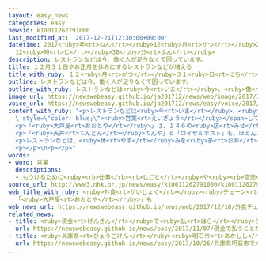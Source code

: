 ```yaml
---
layout: easy_news
categories: easy
newsid: k10011262791000
last_modified_at: '2017-12-21T12:30:00+09:00'
datetime: 2017<ruby>年<rt>ねん</rt></ruby>12<ruby>月<rt>がつ</rt></ruby>21<ruby>日<rt>にち</rt></ruby>
  12<ruby>時<rt>じ</rt></ruby>30<ruby>分<rt>ふん</rt></ruby>
description: レストランなどは今、働く人が足りなくて困っています。
title: １２月３１日やお正月を休みにするレストランなどが増える
title_with_ruby: １２<ruby>月<rt>がつ</rt></ruby>３１<ruby>日<rt>にち</rt></ruby>やお<ruby>正月<rt>しょうがつ</rt></ruby>を<ruby>休<rt>やす</rt></ruby>みにするレストランなどが<ruby>増<rt>ふ</rt></ruby>える
outline: レストランなどは今、働く人が足りなくて困っています。
outline_with_ruby: レストランなどは<ruby>今<rt>いま</rt></ruby>、<ruby>働<rt>はたら</rt></ruby>く<ruby>人<rt>ひと</rt></ruby>が<ruby>足<rt>た</rt></ruby>りなくて<ruby>困<rt>こま</rt></ruby>っています。
image_url: https://newswebeasy.github.io/ja201712/news/web/image/2017/12/18/K10011262791_1712181654_1712181718_01_03.jpg
voice_url: https://newswebeasy.github.io/ja201712/news/easy/voice/2017/12/21/k10011262791000.mp3
content_with_ruby: "<p>レストランなどは<ruby>今<rt>いま</rt></ruby>、<ruby>働<rt>はたら</rt></ruby>く<ruby>人<rt>ひと</rt></ruby>が<ruby>足<rt>た</rt></ruby>りなくて<ruby>困<rt>こま</rt></ruby>っています。このため、<ruby>毎日<rt>まいにち</rt></ruby><span\
  \ style=\"color: blue;\"><ruby>営業<rt>えいぎょう</rt></ruby></span>しているレストランなどで、１２<ruby>月<rt>がつ</rt></ruby>３１<ruby>日<rt>にち</rt></ruby>やお<ruby>正月<rt>しょうがつ</rt></ruby>を<ruby>休<rt>やす</rt></ruby>みにする<ruby>店<rt>みせ</rt></ruby>が<ruby>増<rt>ふ</rt></ruby>えています。</p>\n\
  <p>「<ruby>大戸屋<rt>おおとや</rt></ruby>」は、１４６の<ruby>店<rt>みせ</rt></ruby>の<ruby>半分<rt>はんぶん</rt></ruby><ruby>以上<rt>いじょう</rt></ruby>の８０ぐらいの<ruby>店<rt>みせ</rt></ruby>で、１２<ruby>月<rt>がつ</rt></ruby>３１<ruby>日<rt>にち</rt></ruby>と<ruby>来年<rt>らいねん</rt></ruby>１<ruby>月<rt>がつ</rt></ruby><ruby>１日<rt>ついたち</rt></ruby>を<ruby>休<rt>やす</rt></ruby>みにすることにしました。「<ruby>天狗<rt>てんぐ</rt></ruby>」も、<ruby>今年<rt>ことし</rt></ruby>から１２<ruby>月<rt>がつ</rt></ruby>３１<ruby>日<rt>にち</rt></ruby>を<ruby>休<rt>やす</rt></ruby>みにします。</p>\n\
  <p>「<ruby>天丼<rt>てんどん</rt></ruby>てんや」と「ロイヤルホスト」も、ほとんどの<ruby>店<rt>みせ</rt></ruby>で<ruby>来年<rt>らいねん</rt></ruby>から１<ruby>月<rt>がつ</rt></ruby><ruby>１日<rt>ついたち</rt></ruby>を<ruby>休<rt>やす</rt></ruby>みにします。</p>\n\
  <p>レストランなどは、<ruby>休<rt>やす</rt></ruby>みを<ruby>多<rt>おお</rt></ruby>くして<ruby>働<rt>はたら</rt></ruby>く<ruby>人<rt>ひと</rt></ruby>をもっと<ruby>集<rt>あつ</rt></ruby>めたいと<ruby>考<rt>かんが</rt></ruby>えています。</p>\n\
  <p></p>\n<p></p>"
words:
- word: 営業
  descriptions:
  - もうけるために<ruby><rb>仕事</rb><rt>しごと</rt></ruby>や<ruby><rb>商売</rb><rt>しょうばい</rt></ruby>をすること。
source_url: http://www3.nhk.or.jp/news/easy/k10011262791000/k10011262791000.html
web_title_with_ruby: <ruby>外食<rt>がいしょく</rt></ruby><ruby>チェーン<rt>ちぇーん</rt></ruby>で<ruby>広<rt>ひろ</rt></ruby>がる<ruby>年末<rt>ねんまつ</rt></ruby><ruby>年始<rt>ねんし</rt></ruby><ruby>休業<rt>きゅうぎょう</rt></ruby>
  「<ruby>大戸屋<rt>おおとや</rt></ruby>」も
web_news_url: https://newswebeasy.github.io/news/web/2017/12/18/外食チェーンで広がる年末年始休業-大戸屋も
related_news:
- title: <ruby>現金<rt>げんきん</rt></ruby>で<ruby>払<rt>はら</rt></ruby>うことができないレストランがオープン
  url: https://newswebeasy.github.io/news/easy/2017/11/07/現金で払うことができないレストランがオープン
- title: <ruby>兵庫県<rt>ひょうごけん</rt></ruby><ruby>明石市<rt>あかしし</rt></ruby>で<ruby>大<rt>おお</rt></ruby>きな<ruby>火事<rt>かじ</rt></ruby>　<ruby>店<rt>みせ</rt></ruby>や<ruby>家<rt>いえ</rt></ruby>が３０<ruby>以上<rt>いじょう</rt></ruby><ruby>焼<rt>や</rt></ruby>ける
  url: https://newswebeasy.github.io/news/easy/2017/10/26/兵庫県明石市で大きな火事-店や家が30以上焼ける
...
```

